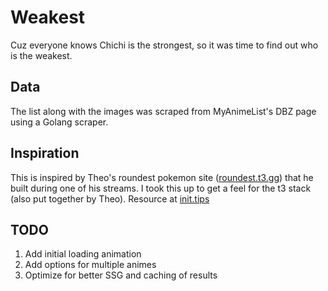 # Weakest
Cuz everyone knows Chichi is the strongest, so it was time to find out who is the weakest.

## Data
The list along with the images was scraped from MyAnimeList's DBZ page using a Golang scraper.

## Inspiration
This is inspired by Theo's roundest pokemon site ([roundest.t3.gg](https://roundest.t3.gg/)) that he built during one of his streams.
I took this up to get a feel for the t3 stack (also put together by Theo). Resource at [init.tips](https://init.tips/)

## TODO
1. Add initial loading animation
2. Add options for multiple animes
3. Optimize for better SSG and caching of results

